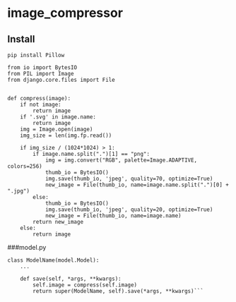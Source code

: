 # image_compressor

## Install

```pip install Pillow```

```
from io import BytesIO
from PIL import Image
from django.core.files import File


def compress(image):
    if not image:
        return image
    if '.svg' in image.name:
        return image
    img = Image.open(image)
    img_size = len(img.fp.read())

    if img_size / (1024*1024) > 1:
        if image.name.split(".")[1] == "png":
            img = img.convert("RGB", palette=Image.ADAPTIVE, colors=256)
            thumb_io = BytesIO()
            img.save(thumb_io, 'jpeg', quality=70, optimize=True)
            new_image = File(thumb_io, name=image.name.split(".")[0] + ".jpg")
        else:
            thumb_io = BytesIO()
            img.save(thumb_io, 'jpeg', quality=20, optimize=True)
            new_image = File(thumb_io, name=image.name)
        return new_image
    else:
        return image
```

###model.py
```
class ModelName(model.Model):
    ...

    def save(self, *args, **kwargs):
        self.image = compress(self.image)
        return super(ModelName, self).save(*args, **kwargs)```
